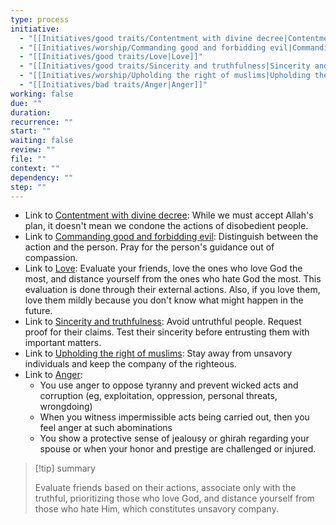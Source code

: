 ```yaml
---
type: process
initiative:
  - "[[Initiatives/good traits/Contentment with divine decree|Contentment with divine decree]]"
  - "[[Initiatives/worship/Commanding good and forbidding evil|Commanding good and forbidding evil]]"
  - "[[Initiatives/good traits/Love|Love]]"
  - "[[Initiatives/good traits/Sincerity and truthfulness|Sincerity and truthfulness]]"
  - "[[Initiatives/worship/Upholding the right of muslims|Upholding the right of muslims]]"
  - "[[Initiatives/bad traits/Anger|Anger]]"
working: false
due: ""
duration: 
recurrence: ""
start: ""
waiting: false
review: ""
file: ""
context: ""
dependency: ""
step: ""
---
```


* Link to [Contentment with divine decree](Initiatives/good%20traits/Contentment%20with%20divine%20decree.md): While we must accept Allah's plan, it doesn't mean we condone the actions of disobedient people.
* Link to [Commanding good and forbidding evil](Initiatives/worship/Commanding%20good%20and%20forbidding%20evil.md): Distinguish between the action and the person. Pray for the person's guidance out of compassion.
* Link to [Love](Initiatives/good%20traits/Love.md): Evaluate your friends, love the ones who love God the most, and distance yourself from the ones who hate God the most. This evaluation is done through their external actions. Also, if you love them, love them mildly because you don't know what might happen in the future.
* Link to [Sincerity and truthfulness](Initiatives/good%20traits/Sincerity%20and%20truthfulness.md): Avoid untruthful people. Request proof for their claims. Test their sincerity before entrusting them with important matters.
* Link to [Upholding the right of muslims](Initiatives/worship/Upholding%20the%20right%20of%20muslims.md): Stay away from unsavory individuals and keep the company of the righteous.
* Link to [Anger](Initiatives/bad%20traits/Anger.md):
	* You use anger to oppose tyranny and prevent wicked acts and corruption (eg, exploitation, oppression, personal threats, wrongdoing)
	* When you witness impermissible acts being carried out, then you feel anger at such abominations
	* You show a protective sense of jealousy or ghirah regarding your spouse or when your honor and prestige are challenged or injured.

> [!tip] summary
> 
> 
> Evaluate friends based on their actions, associate only with the truthful, prioritizing those who love God, and distance yourself from those who hate Him, which constitutes unsavory company.
> 


 
